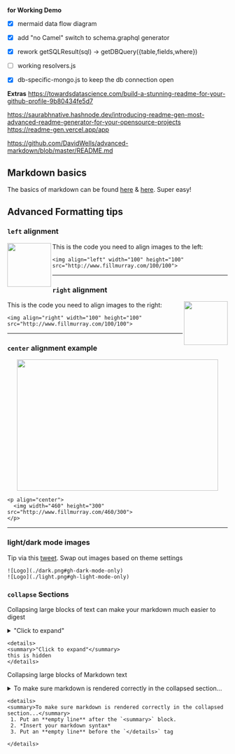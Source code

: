 __for Working Demo__

- [x] mermaid data flow diagram
- [x] add "no Camel" switch to schema.graphql generator 
- [x] rework getSQLResult(sql) -> getDBQuery({table,fields,where})
     
- [ ] working resolvers.js
- [x] db-specific-mongo.js to keep the db connection open





__Extras__
https://towardsdatascience.com/build-a-stunning-readme-for-your-github-profile-9b80434fe5d7

https://saurabhnative.hashnode.dev/introducing-readme-gen-most-advanced-readme-generator-for-your-opensource-projects
https://readme-gen.vercel.app/app


https://github.com/DavidWells/advanced-markdown/blob/master/README.md

## Markdown basics

The basics of markdown can be found [here](https://guides.github.com/features/mastering-markdown/) & [here](https://daringfireball.net/projects/markdown/). Super easy!

## Advanced Formatting tips

### `left` alignment

<img align="left" width="100" height="100" src="http://www.fillmurray.com/100/100">

This is the code you need to align images to the left:
```
<img align="left" width="100" height="100" src="http://www.fillmurray.com/100/100">
```

---

### `right` alignment

<img align="right" width="100" height="100" src="http://www.fillmurray.com/100/100">

This is the code you need to align images to the right:
```
<img align="right" width="100" height="100" src="http://www.fillmurray.com/100/100">
```

---

### `center` alignment example

<p align="center">
  <img width="460" height="300" src="http://www.fillmurray.com/460/300">
</p>

```
<p align="center">
  <img width="460" height="300" src="http://www.fillmurray.com/460/300">
</p>
```

---

### light/dark mode images

Tip via this [tweet](https://twitter.com/stefanjudis/status/1465775940034781186). Swap out images based on theme settings

```
![Logo](./dark.png#gh-dark-mode-only)
![Logo](./light.png#gh-light-mode-only)
```

### `collapse` Sections

Collapsing large blocks of text can make your markdown much easier to digest

<details>
<summary>"Click to expand"</summary>
this is hidden block
</details>

```
<details>
<summary>"Click to expand"</summary>
this is hidden
</details>
```

Collapsing large blocks of Markdown text

<details>
<summary>To make sure markdown is rendered correctly in the collapsed section...</summary>

 1. Put an **empty line** after the `<summary>` block.
 2. *Insert your markdown syntax*
 3. Put an **empty line** before the `</details>` tag
 
</details>

```
<details>
<summary>To make sure markdown is rendered correctly in the collapsed section...</summary>
 1. Put an **empty line** after the `<summary>` block.
 2. *Insert your markdown syntax*
 3. Put an **empty line** before the `</details>` tag
 
</details>
```
